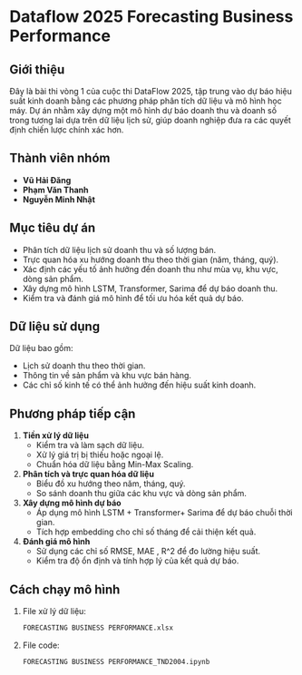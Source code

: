 # Dataflow 2025 Forecasting Business Performance

## Giới thiệu
Đây là bài thi vòng 1 của cuộc thi DataFlow 2025, tập trung vào dự báo hiệu suất kinh doanh bằng các phương pháp phân tích dữ liệu và mô hình học máy. Dự án nhằm xây dựng một mô hình dự báo doanh thu và doanh số trong tương lai dựa trên dữ liệu lịch sử, giúp doanh nghiệp đưa ra các quyết định chiến lược chính xác hơn.

## Thành viên nhóm
- **Vũ Hải Đăng**
- **Phạm Văn Thanh**
- **Nguyễn Minh Nhật**

## Mục tiêu dự án
- Phân tích dữ liệu lịch sử doanh thu và số lượng bán.
- Trực quan hóa xu hướng doanh thu theo thời gian (năm, tháng, quý).
- Xác định các yếu tố ảnh hưởng đến doanh thu như mùa vụ, khu vực, dòng sản phẩm.
- Xây dựng mô hình LSTM, Transformer, Sarima để dự báo doanh thu.
- Kiểm tra và đánh giá mô hình để tối ưu hóa kết quả dự báo.

## Dữ liệu sử dụng
Dữ liệu bao gồm:
- Lịch sử doanh thu theo thời gian.
- Thông tin về sản phẩm và khu vực bán hàng.
- Các chỉ số kinh tế có thể ảnh hưởng đến hiệu suất kinh doanh.

## Phương pháp tiếp cận
1. **Tiền xử lý dữ liệu**
   - Kiểm tra và làm sạch dữ liệu.
   - Xử lý giá trị bị thiếu hoặc ngoại lệ.
   - Chuẩn hóa dữ liệu bằng Min-Max Scaling.
2. **Phân tích và trực quan hóa dữ liệu**
   - Biểu đồ xu hướng theo năm, tháng, quý.
   - So sánh doanh thu giữa các khu vực và dòng sản phẩm.
3. **Xây dựng mô hình dự báo**
   - Áp dụng mô hình LSTM + Transformer+ Sarima để dự báo chuỗi thời gian.
   - Tích hợp embedding cho chỉ số tháng để cải thiện kết quả.
4. **Đánh giá mô hình**
   - Sử dụng các chỉ số RMSE, MAE , R^2 để đo lường hiệu suất.
   - Kiểm tra độ ổn định và tính hợp lý của kết quả dự báo.

## Cách chạy mô hình
1. File xử lý dữ liệu:
   ```bash
   FORECASTING BUSINESS PERFORMANCE.xlsx
   ```
2. File code:
   ```bash
   FORECASTING BUSINESS PERFORMANCE_TND2004.ipynb
   ```



